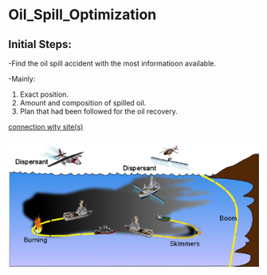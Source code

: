 # Oil_Spill_Optimization

## Initial Steps:
-Find the oil spill accident with the most informatioon available.

 -Mainly:
 1. Exact position.
 2. Amount and composition of spilled oil.
 3. Plan that had been followed for the oil recovery.
 
 [connection wity site(s)]()
 
 ![Image](Oil_spill_imm.PNG)
